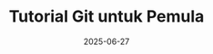 ---
title: "Tutorial Git untuk Pemula"
date: 2025-06-27
thumbnail: "/img/thumbnail/python-sqr.png"
platform: "Multi"
articles: 5
level: "Pemula"
description: "Pelajari dasar-dasar version control dengan Git untuk pemula."
layout: single-tutorial
---